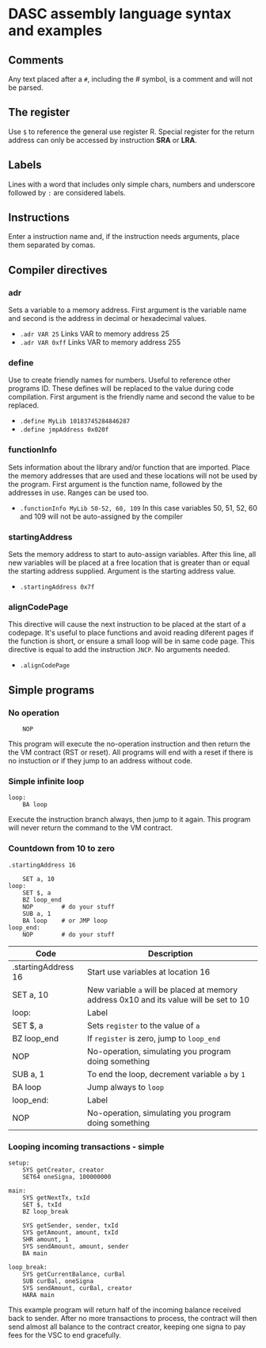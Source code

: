 # DASC assembly language syntax and examples

## Comments
Any text placed after a ` # `, including the # symbol, is a comment and will not be parsed.

## The register

Use ` $ ` to reference the general use register R. Special register for the return address can only be accessed by instruction **SRA** or **LRA**.

## Labels

Lines with a word that includes only simple chars, numbers and underscore followed by `:` are considered labels.

## Instructions

Enter a instruction name and, if the instruction needs arguments, place them separated by comas.

## Compiler directives

### adr
Sets a variable to a memory address. First argument is the variable name and second is the address in decimal or hexadecimal values.
* `.adr VAR 25` Links VAR to memory address 25
* `.adr VAR 0xff` Links VAR to memory address 255

### define
Use to create friendly names for numbers. Useful to reference other programs ID. These defines will be replaced to the value during code compilation. First argument is the friendly name and second the value to be replaced.
* `.define MyLib 10183745284846287`
* `.define jmpAddress 0x020f`

### functionInfo
Sets information about the library and/or function that are imported. Place the memory addresses that are used and these locations will not be used by the program. First argument is the function name, followed by the addresses in use. Ranges can be used too.
* `.functionInfo MyLib 50-52, 60, 109` In this case variables 50, 51, 52, 60 and 109 will not be auto-assigned by the compiler

### startingAddress
Sets the memory address to start to auto-assign variables. After this line, all new variables will be placed at a free location that is greater than or equal the starting address supplied. Argument is the starting address value.
* `.startingAddress 0x7f`

### alignCodePage
This directive will cause the next instruction to be placed at the start of a codepage. It's useful to place functions and avoid reading diferent pages if the function is short, or ensure a small loop will be in same code page. This directive is equal to add the instruction `JNCP`. No arguments needed.
* `.alignCodePage`


## Simple programs

### No operation
```
    NOP
```
This program will execute the no-operation instruction and then return the the VM contract (RST or reset). All programs will end with a reset if there is no instuction or if they jump to an address without code.

### Simple infinite loop
```
loop:
    BA loop
```
Execute the instruction branch always, then jump to it again. This program will never return the command to the VM contract.

### Countdown from 10 to zero
```
.startingAddress 16

    SET a, 10
loop:
    SET $, a
    BZ loop_end
    NOP        # do your stuff
    SUB a, 1
    BA loop    # or JMP loop
loop_end:
    NOP        # do your stuff
```
| Code | Description |
| --- | --- |
| .startingAddress 16 | Start use variables at location 16 |
|    SET a, 10 | New variable `a` will be placed at memory address 0x10 and its value will be set to 10 |
|loop: | Label
|    SET $, a | Sets `register` to the value of `a` |
|    BZ loop_end | If `register` is zero, jump to `loop_end` |
|    NOP | No-operation, simulating you program doing something |
|    SUB a, 1 | To end the loop, decrement variable `a` by `1` |
|    BA loop | Jump always to `loop` |
|loop_end: | Label |
|    NOP |  No-operation, simulating you program doing something |

### Looping incoming transactions - simple

```
setup:
    SYS getCreator, creator
    SET64 oneSigna, 100000000

main:
    SYS getNextTx, txId
    SET $, txId
    BZ loop_break

    SYS getSender, sender, txId
    SYS getAmount, amount, txId
    SHR amount, 1
    SYS sendAmount, amount, sender
    BA main

loop_break:
    SYS getCurrentBalance, curBal
    SUB curBal, oneSigna
    SYS sendAmount, curBal, creator
    HARA main
```
This example program will return half of the incoming balance received back to sender. After no more transactions to process, the contract will then send almost all balance to the contract creator, keeping one signa to pay fees for the VSC to end gracefully.
